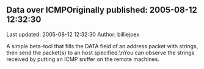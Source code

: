 ## Data over ICMPOriginally published: 2005-08-12 12:32:30 
Last updated: 2005-08-12 12:32:30 
Author: billiejoex  
 
A simple beta-tool that fills the DATA field of an address packet with strings, then send the packet(s) to an host specified.\nYou can observe the strings received by putting an ICMP sniffer on the remote machines.